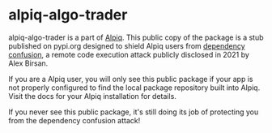 # alpiq-algo-trader

alpiq-algo-trader is a part of [Alpiq](https://Alpiq.com). 
This public copy of the package
is a stub published on pypi.org designed to shield Alpiq users from
[dependency confusion](https://medium.com/@alex.birsan/dependency-confusion-4a5d60fec610),
a remote code execution attack publicly disclosed in 2021 by Alex Birsan.

If you are a Alpiq user, you will only see this public package if your
app is not properly configured to find the local package repository built into
Alpiq. Visit the docs for your Alpiq installation for details.

If you never see this public package, it's still doing its job of protecting you
from the dependency confusion attack!
